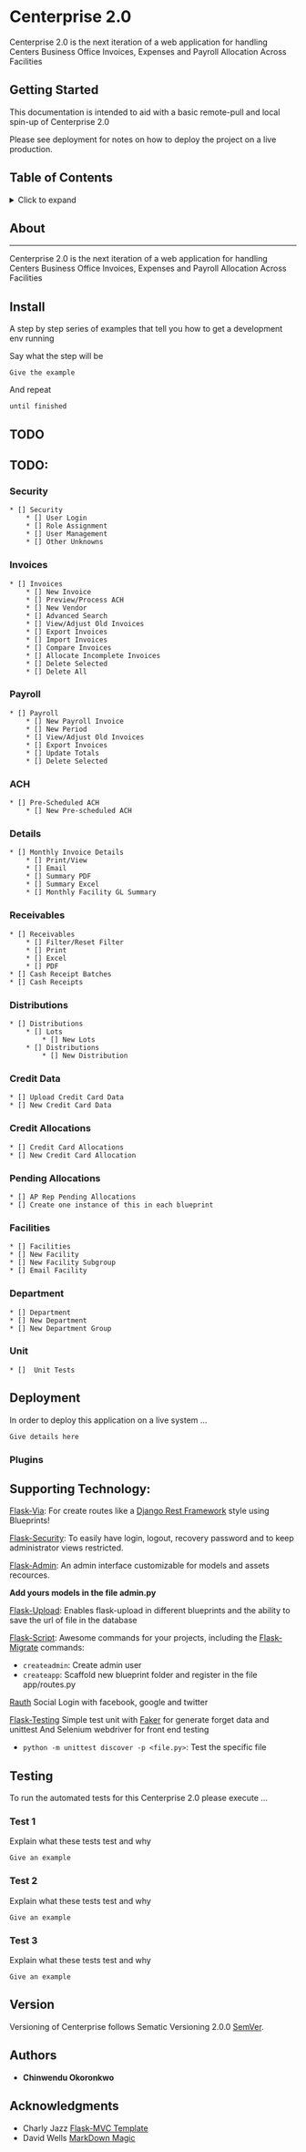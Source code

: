 # Centerprise 2.0

Centerprise 2.0 is the next iteration of a web application for handling Centers Business Office Invoices, Expenses and Payroll Allocation Across Facilities

## Getting Started

This documentation is intended to aid with a basic remote-pull and local spin-up of Centerprise 2.0

Please see deployment for notes on how to deploy the project on a live production.


## Table of Contents
<details>
<summary>Click to expand</summary>

- [About](#about)
- [Install](#install)
- [TODO](#todo)
  * [🔀 Security](#%F0%9F%94%80-security)
  * [🔀 Invoices](#%F0%9F%94%80-invoices)
  * [🔀 Payroll](#%F0%9F%94%80-payroll)
  * [🔀 ACH](#%F0%9F%94%80-ach)
  * [🔀 Details](#%F0%9F%94%80-details)
  * [🔀 Receivables](#%F0%9F%94%80-receivables)  
  * [🔀 Distribution](#%F0%9F%94%80-distributions)
  * [🔀 Credit Card Data](#%F0%9F%94%80-credit-data)
  * [🔀 Credit Card Allocations](#%F0%9F%94%80-credit-allocations)
  * [🔀 AP Rep Pending Allocations](#%F0%9F%94%80-pending-allocations)
  * [🔀 Facilities](#%F0%9F%94%80-facilities)
  * [🔀 Deployment](#%F0%9F%94%80-department)
  * [🔀 Unit](#%F0%9F%94%80-unit)
- [🔌 Third Party Plugins](#%F0%9F%94%8C-plugins)
- [Test](#testing)
- [Version](#version)
- [Authors](#authors)
- [Acknowledgments](#acknowledgments)

</details>

## About
------------------
Centerprise 2.0 is the next iteration of a web application for handling Centers Business Office Invoices, Expenses and Payroll Allocation Across Facilities

## Install

A step by step series of examples that tell you how to get a development env running

Say what the step will be

```
Give the example
```

And repeat

```
until finished
```

## TODO
TODO:
-----

### Security
	* [] Security
		* [] User Login
		* [] Role Assignment
		* [] User Management
	    * [] Other Unknowns

### Invoices
	* [] Invoices
		* [] New Invoice
		* [] Preview/Process ACH
		* [] New Vendor
	    * [] Advanced Search
	    * [] View/Adjust Old Invoices
	    * [] Export Invoices
	    * [] Import Invoices
	    * [] Compare Invoices
	    * [] Allocate Incomplete Invoices
	    * [] Delete Selected
	    * [] Delete All

### Payroll
    * [] Payroll
    	* [] New Payroll Invoice
    	* [] New Period
    	* [] View/Adjust Old Invoices
    	* [] Export Invoices
    	* [] Update Totals
    	* [] Delete Selected

### ACH
    * [] Pre-Scheduled ACH
    	* [] New Pre-scheduled ACH

### Details
    * [] Monthly Invoice Details
    	* [] Print/View
    	* [] Email
    	* [] Summary PDF
    	* [] Summary Excel
    	* [] Monthly Facility GL Summary

### Receivables
    * [] Receivables
    	* [] Filter/Reset Filter
    	* [] Print
    	* [] Excel
    	* [] PDF
    * [] Cash Receipt Batches
    * [] Cash Receipts

### Distributions
    * [] Distributions
    	* [] Lots
    		* [] New Lots
    	* [] Distributions
    		* [] New Distribution

### Credit Data
	* [] Upload Credit Card Data
    * [] New Credit Card Data

### Credit Allocations
	* [] Credit Card Allocations
    * [] New Credit Card Allocation

### Pending Allocations
	* [] AP Rep Pending Allocations
    * [] Create one instance of this in each blueprint

### Facilities
	* [] Facilities
	* [] New Facility
	* [] New Facility Subgroup
	* [] Email Facility

### Department
	* [] Department
	* [] New Department
	* [] New Department Group

### Unit
	* []  Unit Tests


## Deployment

In order to deploy this application on a live system ...
```
Give details here 
```

### Plugins
Supporting Technology:
--------
[Flask-Via](http://flask-via.soon.build/en/latest/):
For create routes like a [Django Rest Framework](http://www.django-rest-framework.org) style using Blueprints!

[Flask-Security](https://pythonhosted.org/Flask-Security/):
To easily have login, logout, recovery password and to keep administrator views restricted.

[Flask-Admin](https://flask-admin.readthedocs.io/en/latest/):
An admin interface customizable for models and assets recources.

**Add yours models in the file admin.py**

[Flask-Upload](http://flask.pocoo.org/docs/0.12/patterns/fileuploads/):
Enables flask-upload in different blueprints and the ability to save the url of file in the database

[Flask-Script](https://flask-script.readthedocs.io/en/latest/):
Awesome commands for your projects, including the [Flask-Migrate](https://flask-migrate.readthedocs.io/en/latest/) commands:
- `createadmin`: Create admin user
- `createapp`: Scaffold new  blueprint folder and register in the file app/routes.py

[Rauth](https://rauth.readthedocs.io/en/latest/)
Social Login with facebook, google and twitter

[Flask-Testing](https://pythonhosted.org/Flask-Testing/)
Simple test unit with [Faker](https://github.com/joke2k/faker) for generate forget data and unittest
And Selenium webdriver for front end testing
- `python -m unittest discover -p <file.py>`: Test the specific file


## Testing

To run the automated tests for this Centerprise 2.0 please execute ...

### Test 1

Explain what these tests test and why

```
Give an example
```

### Test 2

Explain what these tests test and why

```
Give an example
```

### Test 3

Explain what these tests test and why

```
Give an example
```

## Version

Versioning of Centerprise follows Sematic Versioning 2.0.0 [SemVer](http://semver.org/).

## Authors

* **Chinwendu Okoronkwo**

## Acknowledgments

* Charly Jazz [Flask-MVC Template](https://github.com/CharlyJazz/Flask-MVC-Template)
* David Wells [MarkDown Magic](https://github.com/DavidWells/markdown-magic)